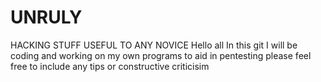 # UNRULY
HACKING STUFF USEFUL TO ANY NOVICE
Hello all In this git I will be coding and working on my own programs to aid in pentesting
please feel free to include any tips or constructive criticisim 
